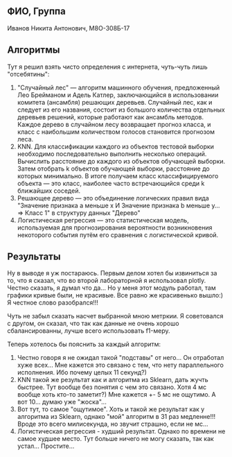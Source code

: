 ## ФИО, Группа
Иванов Никита Антонович, М8О-308Б-17

## Алгоритмы
Тут я решил взять чисто определения с интернета, чуть-чуть лишь "отсебятины":
1. "Случайный лес" — алгоритм машинного обучения, предложенный Лео Брейманом и Адель Катлер, заключающийся в использовании комитета (ансамбля) решающих деревьев. Случайный лес, как и следует из его названия, состоит из большого количества отдельных деревьев решений, которые работают как ансамбль методов. Каждое дерево в случайном лесу возвращает прогноз класса, и класс с наибольшим количеством голосов становится прогнозом леса.
2. KNN. Для классификации каждого из объектов тестовой выборки необходимо последовательно выполнить несколько операций. Вычислить расстояние до каждого из объектов обучающей выборки. Затем отобрать k объектов обучающей выборки, расстояние до которых минимально. В итоге получаем класс классифицируемого объекта — это класс, наиболее часто встречающийся среди k ближайших соседей.
3. Решающее дерево — это объединение логических правил вида "Значение признака a меньше x И Значение признака b меньше y… => Класс 1" в структуру данных "Дерево"
4. Логистическая регрессия — это статистическая модель, используемая для прогнозирования вероятности возникновения некоторого события путём его сравнения с логистической кривой.

##  Результаты

Ну в выводе я уж постараюсь. Первым делом хотел бы извиниться за то, что я сказал, что во второй лабораторной я использовал plotly. Честно сказать, я думал что да... Но у меня этот модуль работал, там графики кривые были, не красивые. Все равно же красивенько вышло:) Я честное слово разобрался!!!

Чуть не забыл сказать насчет выбранной мною метркии. Я советовался с другом, он сказал, что так как данные не очень хорошо сбалансированны, лучше всего использовать f1-меру.

Теперь хотелось бы пояснить за каждый алгоритм:

1. Честно говоря я не ожидал такой "подставы" от него... Он отработал хуже всех... Мне кажется это связано с тем, что нету параллельного исполнения. Ибо почему целых 11 секунд?)
2. KNN такой же результат как и алгоритма из Sklearn, дать жучть быстрее. Тут вообще без понятия с чем это связано. Хотя 4 мс вообще хоть кто-то заметит?) Мне кажется +- 5 мс не ощутимо. А вот 10... думаю уже "жоска"...
3. Вот тут, то самое "ощутимое". Хоть и такой же результат как у алгоритма из Sklearn, однако "мой" алгоритм в 31 раз медленне!!! Вроде это всего милисекунда, но звучит страшно, если не мс...
4. Логистическая регрессия - худший результат. Однако по времени не самое худшее место. Тут больше ничего не могу сказать, так как устал... Простите...